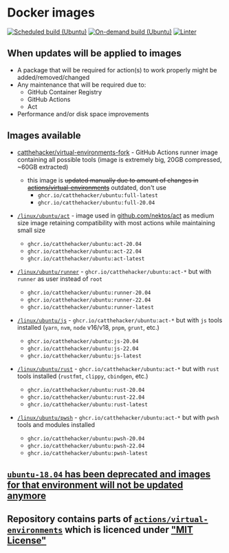 # Docker images

[![Scheduled build (Ubuntu)](https://github.com/catthehacker/docker_images/actions/workflows/build-ubuntu.yml/badge.svg?event=schedule)](https://github.com/catthehacker/docker_images/actions/workflows/build-ubuntu.yml)
[![On-demand build (Ubuntu)](https://github.com/catthehacker/docker_images/actions/workflows/build-ubuntu.yml/badge.svg?event=workflow_dispatch)](https://github.com/catthehacker/docker_images/actions/workflows/build-ubuntu.yml)
[![Linter](https://github.com/catthehacker/docker_images/actions/workflows/lint.yml/badge.svg)](https://github.com/catthehacker/docker_images/actions/workflows/lint.yml)

## When updates will be applied to images

- A package that will be required for action(s) to work properly might be added/removed/changed
- Any maintenance that will be required due to:
  - GitHub Container Registry
  - GitHub Actions
  - Act
- Performance and/or disk space improvements

## Images available

- [catthehacker/virtual-environments-fork][catthehacker/virtual-environments-fork] - GitHub Actions runner image containing all possible tools (image is extremely big, 20GB compressed, ~60GB extracted)
  - this image is ~~updated manually due to amount of changes in [actions/virtual-environments][actions/virtual-environments]~~ outdated, don't use
    - `ghcr.io/catthehacker/ubuntu:full-latest`
    - `ghcr.io/catthehacker/ubuntu:full-20.04`

- [`/linux/ubuntu/act`](./linux/ubuntu/scripts/act.sh) - image used in [github.com/nektos/act][nektos/act] as medium size image retaining compatibility with most actions while maintaining small size
  - `ghcr.io/catthehacker/ubuntu:act-20.04`
  - `ghcr.io/catthehacker/ubuntu:act-22.04`
  - `ghcr.io/catthehacker/ubuntu:act-latest`
- [`/linux/ubuntu/runner`](./linux/ubuntu/scripts/runner.sh) - `ghcr.io/catthehacker/ubuntu:act-*` but with `runner` as user instead of `root`
  - `ghcr.io/catthehacker/ubuntu:runner-20.04`
  - `ghcr.io/catthehacker/ubuntu:runner-22.04`
  - `ghcr.io/catthehacker/ubuntu:runner-latest`
- [`/linux/ubuntu/js`](./linux/ubuntu/scripts/js.sh) - `ghcr.io/catthehacker/ubuntu:act-*` but with `js` tools installed (`yarn`, `nvm`, `node` v16/v18, `pnpm`, `grunt`, etc.)
  - `ghcr.io/catthehacker/ubuntu:js-20.04`
  - `ghcr.io/catthehacker/ubuntu:js-22.04`
  - `ghcr.io/catthehacker/ubuntu:js-latest`
- [`/linux/ubuntu/rust`](./linux/ubuntu/scripts/rust.sh) - `ghcr.io/catthehacker/ubuntu:act-*` but with `rust` tools installed (`rustfmt`, `clippy`, `cbindgen`, etc.)
  - `ghcr.io/catthehacker/ubuntu:rust-20.04`
  - `ghcr.io/catthehacker/ubuntu:rust-22.04`
  - `ghcr.io/catthehacker/ubuntu:rust-latest`
- [`/linux/ubuntu/pwsh`](./linux/ubuntu/scripts/pwsh.sh) - `ghcr.io/catthehacker/ubuntu:act-*` but with `pwsh` tools and modules installed
  - `ghcr.io/catthehacker/ubuntu:pwsh-20.04`
  - `ghcr.io/catthehacker/ubuntu:pwsh-22.04`
  - `ghcr.io/catthehacker/ubuntu:pwsh-latest`

## [`ubuntu-18.04` has been deprecated and images for that environment will not be updated anymore](https://github.com/actions/runner-images/issues/6002)

## Repository contains parts of [`actions/virtual-environments`][actions/virtual-environments] which is licenced under ["MIT License"](https://github.com/actions/virtual-environments/blob/main/LICENSE)

[nektos/act]: https://github.com/nektos/act
[actions/virtual-environments]: https://github.com/actions/virtual-environments
[catthehacker/virtual-environments-fork]: https://github.com/catthehacker/virtual-environments-fork/tree/master/images/linux
